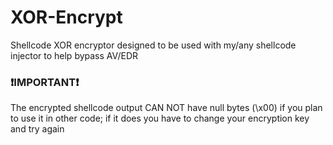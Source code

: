 # XOR-Encrypt
Shellcode XOR encryptor designed to be used with my/any shellcode injector to help bypass AV/EDR

### ❗IMPORTANT❗
The encrypted shellcode output CAN NOT have null bytes (\x00) if you plan to use it in other code; if it does you have to change your encryption key and try again